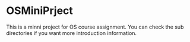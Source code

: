 # OSMiniPrject
This is a minni project for OS course assignment.
You can check the sub directories if you want more introduction information. 
